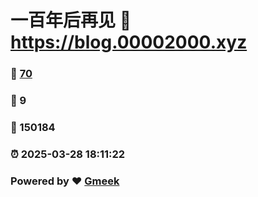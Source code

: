 # 一百年后再见 :link: https://blog.00002000.xyz 
### :page_facing_up: [70](https://blog.00002000.xyz/tag.html) 
### :speech_balloon: 9 
### :hibiscus: 150184 
### :alarm_clock: 2025-03-28 18:11:22 
### Powered by :heart: [Gmeek](https://github.com/Meekdai/Gmeek)
